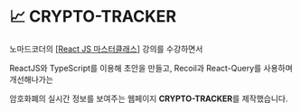 # 📈 CRYPTO-TRACKER

노마드코더의 [[React JS 마스터클래스](https://nomadcoders.co/react-masterclass)] 강의를 수강하면서 <br>

ReactJS와 TypeScript를 이용해 초안을 만들고, Recoil과 React-Query를 사용하며 개선해나가는 <br>

암호화폐의 실시간 정보를 보여주는 웹페이지 **CRYPTO-TRACKER**를 제작했습니다.
